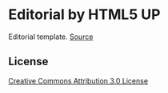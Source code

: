
# Editorial by HTML5 UP

Editorial template. [Source](https://html5up.net/editorial)

## License

[Creative Commons Attribution 3.0 License](https://html5up.net/license)